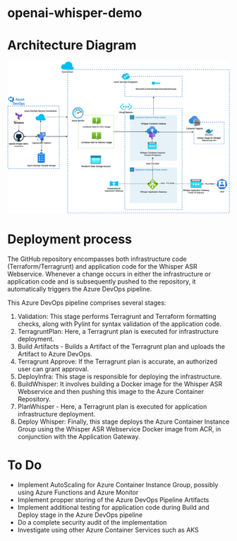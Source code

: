 # openai-whisper-demo

# Architecture Diagram
<p align="center">
    <img src="https://github.com/msnyman1991/openai-whisper-demo/blob/main/whisper.png?raw=true" alt="centered image" />
</p>

# Deployment process

The GitHub repository encompasses both infrastructure code (Terraform/Terragrunt) and application code for the Whisper ASR Webservice. Whenever a change occurs in either the infrastructure or application code and is subsequently pushed to the repository, it automatically triggers the Azure DevOps pipeline.

This Azure DevOps pipeline comprises several stages:

1. Validation: This stage performs Terragrunt and Terraform formatting checks, along with Pylint for syntax validation of the application code.
2. TerragruntPlan: Here, a Terragrunt plan is executed for infrastructure deployment.
3. Build Artifacts - Builds a Artifact of the Terragrunt plan and uploads the Artifact to Azure DevOps.
4. Terragrunt Approve: If the Terragrunt plan is accurate, an authorized user can grant approval.
5. DeployInfra: This stage is responsible for deploying the infrastructure.
6. BuildWhisper: It involves building a Docker image for the Whisper ASR Webservice and then pushing this image to the Azure Container Repository.
7. PlanWhisper - Here, a Terragrunt plan is executed for application infrastructure deployment.
8. Deploy Whisper: Finally, this stage deploys the Azure Container Instance Group using the Whisper ASR Webservice Docker image from ACR, in conjunction with the Application Gateway.

# To Do
* Implement AutoScaling for Azure Container Instance Group, possibly using Azure Functions and Azure Monitor
* Implement propper storing of the Azure DevOps Pipeline Artifacts
* Implement additional testing for application code during Build and Deploy stage in the Azure DevOps pipeline
* Do a complete security audit of the implementation
* Investigate using other Azure Container Services such as AKS
